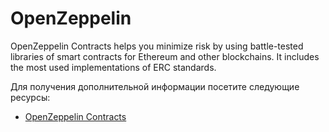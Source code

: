 # OpenZeppelin

OpenZeppelin Contracts helps you minimize risk by using battle-tested libraries of smart contracts for Ethereum and other blockchains. It includes the most used implementations of ERC standards.

Для получения дополнительной информации посетите следующие ресурсы:

- [OpenZeppelin Contracts](https://docs.openzeppelin.com/contracts/)
